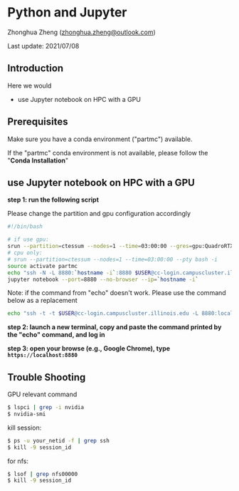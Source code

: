 # Python and Jupyter

Zhonghua Zheng (zhonghua.zheng@outlook.com)

Last update: 2021/07/08

## Introduction

Here we would 

- use Jupyter notebook on HPC with a GPU

## Prerequisites

Make sure you have a conda environment ("partmc") available.

If the "partmc" conda environment is not available, please follow the "**Conda Installation**"

## use Jupyter notebook on HPC with a GPU

**step 1: run the following script**

Please change the partition and gpu configuration accordingly

```bash
#!/bin/bash

# if use gpu:
srun --partition=ctessum --nodes=1 --time=03:00:00 --gres=gpu:QuadroRTX6000:1 --pty bash -i
# cpu only:
# srun --partition=ctessum --nodes=1 --time=03:00:00 --pty bash -i
source activate partmc
echo "ssh -N -L 8880:`hostname -i`:8880 $USER@cc-login.campuscluster.illinois.edu"
jupyter notebook --port=8880 --no-browser --ip=`hostname -i`
```
Note: if the command from "echo" doesn't work. Please use the command below as a replacement
```bash
echo "ssh -t -t $USER@cc-login.campuscluster.illinois.edu -L 8880:localhost:8880 ssh `hostname` -L 8880:localhost:8880"
```

**step 2: launch a new terminal, copy and paste the command printed by the "echo" command, and log in**

**step 3: open your browse (e.g., Google Chrome), type `https://localhost:8880`**

## Trouble Shooting 

GPU relevant command

```bash
$ lspci | grep -i nvidia
$ nvidia-smi
```

kill session:

```bash
$ ps -u your_netid -f | grep ssh
$ kill -9 session_id
```

for nfs:

```bash
$ lsof | grep nfs00000
$ kill -9 session_id
```

